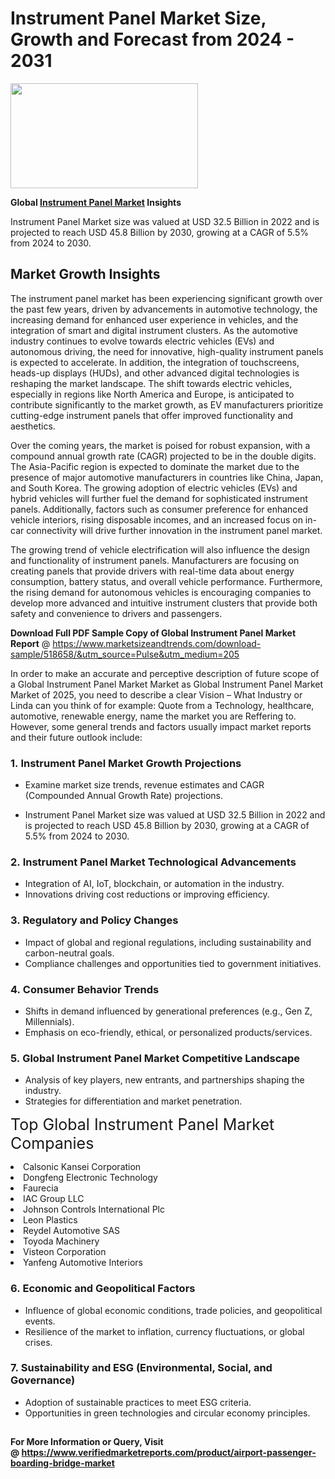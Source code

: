 <H1>Instrument Panel Market Size, Growth and Forecast from 2024 - 2031</H1><img class="aligncenter size-medium wp-image-584254" src="https://thirdeyenews.in/wp-content/uploads/2024/09/Global-Market-Research-300x168.jpeg" alt="" width="300" height="168" /><p><strong>Global&nbsp;<a href="https://www.marketsizeandtrends.com/download-sample/518658/&amp;utm_source=Pulse&amp;utm_medium=205">Instrument Panel Market</a> Insights</strong></p><p>Instrument Panel Market size was valued at USD 32.5 Billion in 2022 and is projected to reach USD 45.8 Billion by 2030, growing at a CAGR of 5.5% from 2024 to 2030.</p><p><h2>Market Growth Insights</h2> <p>The instrument panel market has been experiencing significant growth over the past few years, driven by advancements in automotive technology, the increasing demand for enhanced user experience in vehicles, and the integration of smart and digital instrument clusters. As the automotive industry continues to evolve towards electric vehicles (EVs) and autonomous driving, the need for innovative, high-quality instrument panels is expected to accelerate. In addition, the integration of touchscreens, heads-up displays (HUDs), and other advanced digital technologies is reshaping the market landscape. The shift towards electric vehicles, especially in regions like North America and Europe, is anticipated to contribute significantly to the market growth, as EV manufacturers prioritize cutting-edge instrument panels that offer improved functionality and aesthetics.</p> <p></p> <p>Over the coming years, the market is poised for robust expansion, with a compound annual growth rate (CAGR) projected to be in the double digits. The Asia-Pacific region is expected to dominate the market due to the presence of major automotive manufacturers in countries like China, Japan, and South Korea. The growing adoption of electric vehicles (EVs) and hybrid vehicles will further fuel the demand for sophisticated instrument panels. Additionally, factors such as consumer preference for enhanced vehicle interiors, rising disposable incomes, and an increased focus on in-car connectivity will drive further innovation in the instrument panel market.</p> <p>The growing trend of vehicle electrification will also influence the design and functionality of instrument panels. Manufacturers are focusing on creating panels that provide drivers with real-time data about energy consumption, battery status, and overall vehicle performance. Furthermore, the rising demand for autonomous vehicles is encouraging companies to develop more advanced and intuitive instrument clusters that provide both safety and convenience to drivers and passengers.</p> <p></p><p><span class=""><strong>Download Full PDF Sample Copy of Global Instrument Panel Market Report</strong> @ <a href="https://www.marketsizeandtrends.com/download-sample/518658/&amp;utm_source=Pulse&amp;utm_medium=205" target="_blank">https://www.marketsizeandtrends.com/download-sample/518658/&amp;utm_source=Pulse&amp;utm_medium=205</a></span></p><p>In order to make an accurate and perceptive description of future scope of a Global&nbsp;Instrument Panel Market Market as Global&nbsp;Instrument Panel Market Market of 2025, you need to describe a clear Vision &ndash; What Industry or Linda can you think of for example: Quote from a Technology, healthcare, automotive, renewable energy, name the market you are Reffering to. However, some general trends and factors usually impact market reports and their future outlook include:</p><h3>1.&nbsp;<strong>Instrument Panel Market Growth Projections</strong></h3><ul><li>Examine market size trends, revenue estimates and CAGR (Compounded Annual Growth Rate) projections.</li><li><p>Instrument Panel Market size was valued at USD 32.5 Billion in 2022 and is projected to reach USD 45.8 Billion by 2030, growing at a CAGR of 5.5% from 2024 to 2030.</p></li></ul><h3>2.&nbsp;<strong>Instrument Panel Market Technological Advancements</strong></h3><ul><li>Integration of AI, IoT, blockchain, or automation in the industry.</li><li>Innovations driving cost reductions or improving efficiency.</li></ul><h3>3.&nbsp;<strong>Regulatory and Policy Changes</strong></h3><ul><li>Impact of global and regional regulations, including sustainability and carbon-neutral goals.</li><li>Compliance challenges and opportunities tied to government initiatives.</li></ul><h3>4.&nbsp;<strong>Consumer Behavior Trends</strong></h3><ul><li>Shifts in demand influenced by generational preferences (e.g., Gen Z, Millennials).</li><li>Emphasis on eco-friendly, ethical, or personalized products/services.</li></ul><h3>5.&nbsp;<strong>Global Instrument Panel Market Competitive Landscape</strong></h3><ul><li>Analysis of key players, new entrants, and partnerships shaping the industry.</li><li>Strategies for differentiation and market penetration.</li></ul><p data-pm-slice="1 1 []"><span style="color: inherit; font-family: inherit; font-size: 25px;">Top Global Instrument Panel Market Companies</span></p><div class="" data-test-id=""><p><li>Calsonic Kansei Corporation</li><li> Dongfeng Electronic Technology</li><li> Faurecia</li><li> IAC Group LLC</li><li> Johnson Controls International Plc</li><li> Leon Plastics</li><li> Reydel Automotive SAS</li><li> Toyoda Machinery</li><li> Visteon Corporation</li><li> Yanfeng Automotive Interiors</li></p></div><h3>6.&nbsp;<strong>Economic and Geopolitical Factors</strong></h3><ul><li>Influence of global economic conditions, trade policies, and geopolitical events.</li><li>Resilience of the market to inflation, currency fluctuations, or global crises.</li></ul><h3>7.&nbsp;<strong>Sustainability and ESG (Environmental, Social, and Governance)</strong></h3><ul><li>Adoption of sustainable practices to meet ESG criteria.</li><li>Opportunities in green technologies and circular economy principles.</li></ul><h2><strong style="font-size: 14px;">For More Information or Query, Visit @&nbsp;</strong><a style="background-color: #ffffff; font-size: 14px;" href="https://www.marketsizeandtrends.com/report/instrument-panel-market/" target="_blank">https://www.verifiedmarketreports.com/product/airport-passenger-boarding-bridge-market</a></h2>
